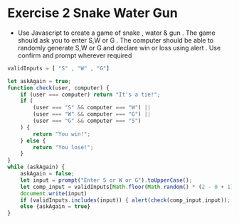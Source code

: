 # Exercise 2 Snake Water Gun

- Use Javascript to create a game of snake , water & gun . The game should ask you to enter S,W or G . The computer should be able to randomly generate S,W or G and declare win or loss using alert . Use confirm and prompt wherever required

```js
validInputs = [ "S" , "W" , "G"]

let askAgain = true;
function check(user, computer) {
    if (user === computer) return "It's a tie!";
    if (
        (user === "S" && computer === "W") ||
        (user === "W" && computer === "G") ||
        (user === "G" && computer === "S")
    ) {
        return "You win!";
    } else {
        return "You lose!";
    }
}
while (askAgain) {
    askAgain = false;
    let input = prompt("Enter S or W or G").toUpperCase();
    let comp_input = validInputs[Math.floor(Math.random() * (2 - 0 + 1)) + 0];
    document.write(input)
    if (validInputs.includes(input)) { alert(check(comp_input,input)); break}
    else {askAgain = true}
}
```